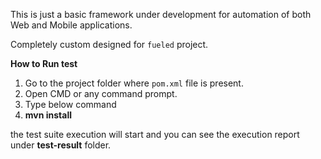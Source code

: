This is just a basic framework under development for automation of both Web and Mobile applications.

Completely custom designed for `fueled` project.

**How to Run test**

1. Go to the project folder where `pom.xml` file is present.
2. Open CMD or any command prompt.
3. Type below command
4. **mvn install**


the test suite execution will start and you can see the execution report under **test-result** folder.

